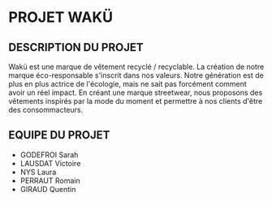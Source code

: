# PROJET WAKÜ

## DESCRIPTION DU PROJET
Wakü est une marque de vêtement recyclé / recyclable. La création de notre marque éco-responsable s'inscrit dans nos valeurs. Notre génération est de plus en plus actrice de l'écologie, mais ne sait pas forcément comment avoir un réel impact. En créant une marque streetwear, nous proposons des vêtements inspirés par la mode du moment et permettre à nos clients d'être des consommacteurs.

## EQUIPE DU PROJET
* GODEFROI Sarah
* LAUSDAT Victoire
* NYS Laura
* PERRAUT Romain
* GIRAUD Quentin
